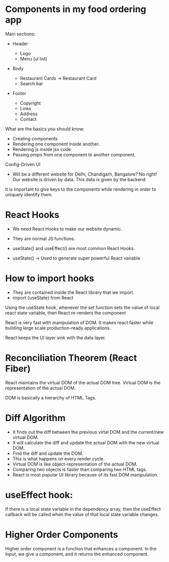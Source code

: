 # Components in my food ordering app

Main sections: 
- Header
    - Logo
    - Menu (ul list)
      
- Body
    - Restaurant Cards -> Restaurant Card
    - Search bar
- Footer
    - Copyright
    - Links
    - Address
    - Contact


What are the basics you should know:
- Creating components
- Rendering one component inside another.
- Rendering js inside jsx code
- Passing props from one component to another component.

Config-Driven UI
- Will be a different website for Delhi, Chandigarh, Bangalore?
  No right! Our website is driven by data. This data is given by the backend

It is important to give keys to the components while rendering in order to uniquely identify them.


# React Hooks

- We need React Hooks to make our website dynamic.
- They are normal JS functions.
- useState() and useEffect() are most common React Hooks.

- useState() -> Used to generate super powerful React variable

# How to import hooks 

- They are contained inside the React library that we import.
- import {useState} from React

Using the useState hook, whenever the set function sets the value of local react state variable, then React re-renders the component

React is very fast with manipulation of DOM. It makes react faster while building large scale production-ready applications.

React keeps the UI layer sink with the data layer.

# Reconciliation Theorem (React Fiber)

React maintains the virtual DOM of the actual DOM tree. 
Virtual DOM is the representation of the actual DOM.

DOM is basically a hierarchy of HTML Tags.

# Diff Algorithm

- It finds out the diff between the previous virtal DOM and the current/new virtual DOM.
- It will calculate the diff and update the actual DOM with the new virtual DOM.
- Find the diff and update the DOM.
- This is what happens on every render cycle.
- Virtual DOM is like object-representation of the actual DOM. 
- Comparing two objects is faster than comparing two HTML tags.
- React is most popular UI library because of its fast DOM manipulation.

# useEffect hook:

If there is a local state variable in the dependency array, then the useEffect callback will be called when the value of that local state variable changes.

# Higher Order Components

Higher order component is a function that enhances a component. 
In the Input, we give a component, and it returns the enhanced component.
